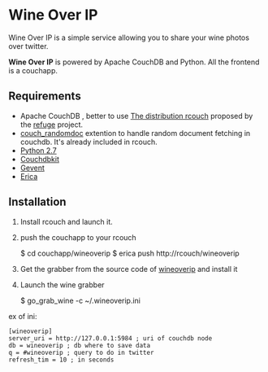 # Wine Over IP

Wine Over IP is a simple service allowing you to share your wine photos
over twitter.

**Wine Over IP** is powered by Apache CouchDB and Python. All the frontend is a
couchapp.


## Requirements

- Apache CouchDB , better to use [The distribution
  rcouch](http://github.com/refuge/rcouch) proposed by the
[refuge](http://refuge.io) project.
- [couch_randomdoc](http://github.com/refuge/couch_randomdoc) extention
  to handle random document fetching in couchdb. It's already included
in rcouch.
- [Python 2.7](http://python.org)
- [Couchdbkit](http://couchdbkit.org)
- [Gevent](http://gevent.org)
- [Erica](http://github.com/benoitc/erica)


## Installation

1. Install rcouch and launch it.
2. push the couchapp to your rcouch

    $ cd couchapp/wineoverip
    $ erica push http://rcouch/wineoverip


3. Get the grabber from the source code of
   [wineoverip](http://github.com/benoitc/wineoverip) and install it

3. Launch the wine grabber

    $ go_grab_wine -c ~/.wineoverip.ini 

ex of ini:

    [wineoverip]
    server_uri = http://127.0.0.1:5984 ; uri of couchdb node
    db = wineoverip ; db where to save data
    q = #wineoverip ; query to do in twitter
    refresh_tim = 10 ; in seconds
